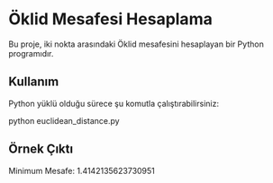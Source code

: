 # Öklid Mesafesi Hesaplama

Bu proje, iki nokta arasındaki Öklid mesafesini hesaplayan bir Python programıdır.

## Kullanım
Python yüklü olduğu sürece şu komutla çalıştırabilirsiniz:

python euclidean_distance.py

## Örnek Çıktı

Minimum Mesafe: 1.4142135623730951
